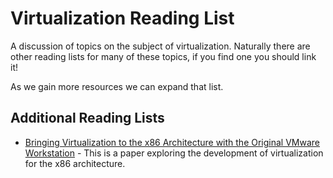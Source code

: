 # Virtualization Reading List

A discussion of topics on the subject of virtualization. Naturally there are other reading lists for many of these topics, if you find one you should link it! 

As we gain more resources we can expand that list.

## Additional Reading Lists
- [Bringing Virtualization to the x86 Architecture with the Original VMware Workstation](./assets/tocs12-vmware.pdf) - This is a paper exploring the development of virtualization for the x86 architecture. 
